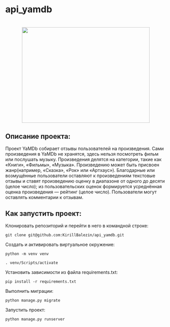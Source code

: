 # api_yamdb
<h1 align="center"><img src="https://camo.githubusercontent.com/4fa9a5bdefafee7e59ad2086429306dfc0c902d0db4d2d1fdfb534b1767d9f62/68747470733a2f2f646576656c6f706572732e67697068792e636f6d2f6272616e63682f6d61737465722f7374617469632f6170692d35313264333663303936363236383237313731303861333862626235633537642e676966" height="300" width="400"/></h1>

## Описание проекта:
Проект YaMDb собирает отзывы пользователей на произведения. Сами произведения в YaMDb не хранятся, здесь нельзя посмотреть фильм или послушать музыку.
Произведения делятся на категории, такие как «Книги», «Фильмы», «Музыка». 
Произведению может быть присвоен жанр(например, «Сказка», «Рок» или «Артхаус»). Благодарные или возмущённые пользователи оставляют к произведениям текстовые отзывы и ставят произведению оценку в диапазоне от одного до десяти (целое число); из пользовательских оценок формируется усреднённая оценка произведения — рейтинг (целое число). Пользователи могут оставлять комментарии к отзывам.
## Как запустить проект:
Клонировать репозиторий и перейти в него в командной строке:

```
git clone git@github.com:KirillBalezin/api_yamdb.git
```

Создать и активировать виртуальное окружение:

```
python -m venv venv
```

```
. venv/Scripts/activate
```

Установить зависимости из файла requirements.txt:

```
pip install -r requirements.txt
```

Выполнить миграции:

```
python manage.py migrate
```

Запустить проект:

```
python manage.py runserver
```
